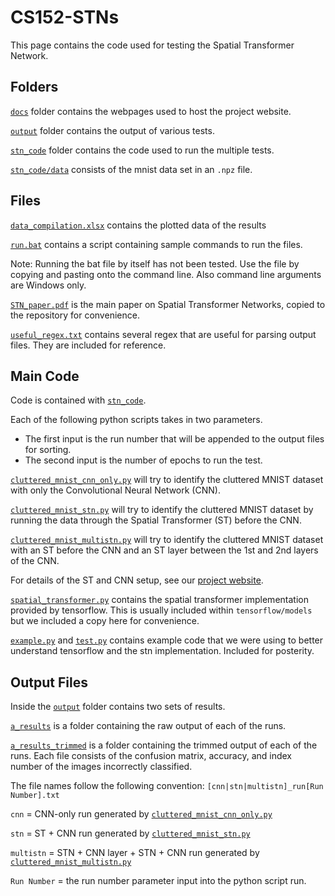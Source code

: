 # CS152-STNs

This page contains the code used for testing the Spatial Transformer Network.


## Folders

[`docs`](docs) folder contains the webpages used to host the project website.

[`output`](output) folder contains the output of various tests.

[`stn_code`](stn_code) folder contains the code used to run the multiple tests.

[`stn_code/data`](stn_code/data) consists of the mnist data set in an `.npz` file.

## Files
[`data_compilation.xlsx`](data_compilation.xlsx) contains the plotted data of the results

[`run.bat`](run.bat) contains a script containing sample commands to run the files. 

Note: Running the bat file by itself has not been tested. Use the file by copying and pasting onto the command line. Also command line arguments are Windows only.

[`STN_paper.pdf`](STN_paper.pdf) is the main paper on Spatial Transformer Networks, copied to the repository for convenience.

[`useful_regex.txt`](useful_regex.txt) contains several regex that are useful for parsing output files. They are included for reference.

## Main Code
Code is contained with [`stn_code`](stn_code).

Each of the following python scripts takes in two parameters. 
- The first input is the run number that will be appended to the output files for sorting. 
- The second input is the number of epochs to run the test.

[`cluttered_mnist_cnn_only.py`](stn_code/cluttered_mnist_cnn_only.py) will try to identify the cluttered MNIST dataset with only the Convolutional Neural Network (CNN).

[`cluttered_mnist_stn.py`](stn_code/cluttered_mnist_stn.py) will try to identify the cluttered MNIST dataset by running the data through the Spatial Transformer (ST) before the CNN.

[`cluttered_mnist_multistn.py`](stn_code/cluttered_mnist_multistn.py) will try to identify the cluttered MNIST dataset with an ST before the CNN and an ST layer between the 1st and 2nd layers of the CNN.

For details of the ST and CNN setup, see our [project website](https://scchow.github.io/CS152-STNs/index.html).

[`spatial_transformer.py`](stn_code/spatial_transformer.py) contains the spatial transformer implementation provided by tensorflow. This is usually included within `tensorflow/models` but we included a copy here for convenience.

[`example.py`](stn_code/example.py) and [`test.py`](stn_code/test.py) contains example code that we were using to better understand tensorflow and the stn implementation. Included for posterity.



## Output Files
Inside the [`output`](output) folder contains two sets of results.

[`a_results`](output/a_results) is a folder containing the raw output of each of the runs. 

[`a_results_trimmed`](output/a_results_trimmed) is a folder containing the trimmed output of each of the runs. Each file consists of the confusion matrix, accuracy, and index number of the images incorrectly classified.

The file names follow the following convention:
`[cnn|stn|multistn]_run[Run Number].txt`

`cnn` = CNN-only run generated by [`cluttered_mnist_cnn_only.py`](stn_code/cluttered_mnist_cnn_only.py)

`stn` = ST + CNN run generated by [`cluttered_mnist_stn.py`](stn_code/cluttered_mnist_stn.py)

`multistn` = STN + CNN layer + STN + CNN run generated by [`cluttered_mnist_multistn.py`](stn_code/cluttered_mnist_multistn.py)

`Run Number` = the run number parameter input into the python script run.